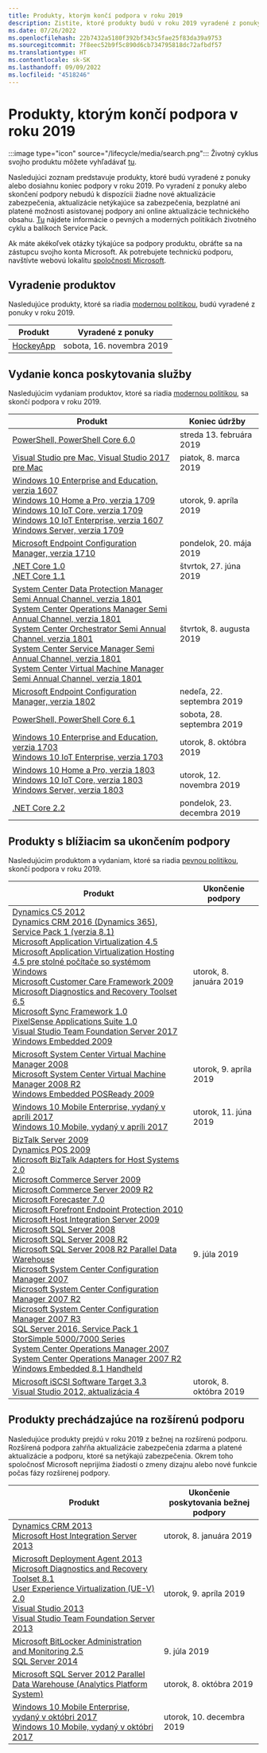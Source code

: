 ```yaml
---
title: Produkty, ktorým končí podpora v roku 2019
description: Zistite, ktoré produkty budú v roku 2019 vyradené z ponuky, ktorých podpora skončí alebo ktoré sa presunú z bežnej do rozšírenej podpory.
ms.date: 07/26/2022
ms.openlocfilehash: 22b7432a5180f392bf343c5fae25f83da39a9753
ms.sourcegitcommit: 7f8eec52b9f5c890d6cb734795818dc72afbdf57
ms.translationtype: HT
ms.contentlocale: sk-SK
ms.lasthandoff: 09/09/2022
ms.locfileid: "4518246"
---
```

# <a name="products-ending-support-in-2019"></a>Produkty, ktorým končí podpora v roku 2019

:::image type="icon" source="/lifecycle/media/search.png":::
Životný cyklus svojho produktu môžete vyhľadávať [tu](/lifecycle/products/).

Nasledujúci zoznam predstavuje produkty, ktoré budú vyradené z ponuky alebo dosiahnu koniec podpory v roku 2019. Po vyradení z ponuky alebo skončení podpory nebudú k dispozícii žiadne nové aktualizácie zabezpečenia, aktualizácie netýkajúce sa zabezpečenia, bezplatné ani platené možnosti asistovanej podpory ani online aktualizácie technického obsahu. [Tu](/lifecycle/overview/product-end-of-support-overview) nájdete informácie o pevných a moderných politikách životného cyklu a balíkoch Service Pack.

Ak máte akékoľvek otázky týkajúce sa podpory produktu, obráťte sa na zástupcu svojho konta Microsoft. Ak potrebujete technickú podporu, navštívte webovú lokalitu [spoločnosti Microsoft](https://support.microsoft.com/contactus/?ws=support).

## <a name="product-retirements"></a>Vyradenie produktov

Nasledujúce produkty, ktoré sa riadia [modernou politikou](/lifecycle/policies/modern), budú vyradené z ponuky v roku 2019.

| Produkt | Vyradené z ponuky |
| --- | --- |
| [HockeyApp](/lifecycle/products/hockeyapp?branch=live)<br> | sobota, 16. novembra 2019 |


## <a name="release-end-of-servicing"></a>Vydanie konca poskytovania služby

Nasledujúcim vydaniam produktov, ktoré sa riadia [modernou politikou](/lifecycle/policies/modern), sa skončí podpora v roku 2019.

| Produkt | Koniec údržby |
| --- | --- |
| [PowerShell, PowerShell Core 6.0](/lifecycle/products/powershell?branch=live)<br> | streda 13. februára 2019 |
| [Visual Studio pre Mac, Visual Studio 2017 pre Mac](/lifecycle/products/visual-studio-for-mac?branch=live)<br> | piatok, 8. marca 2019 |
| [Windows 10 Enterprise and Education, verzia 1607](/lifecycle/products/windows-10-enterprise-and-education?branch=live)<br>[Windows 10 Home a Pro, verzia 1709](/lifecycle/products/windows-10-home-and-pro?branch=live)<br>[Windows 10 IoT Core, verzia 1709](/lifecycle/products/windows-10-iot-core?branch=live)<br>[Windows 10 IoT Enterprise, verzia 1607](/lifecycle/products/windows-10-iot-enterprise?branch=live)<br>[Windows Server, verzia 1709](/lifecycle/products/windows-server?branch=live)<br> | utorok, 9. apríla 2019 |
| [Microsoft Endpoint Configuration Manager, verzia 1710](/lifecycle/products/microsoft-endpoint-configuration-manager?branch=live)<br> | pondelok, 20. mája 2019 |
| [.NET Core 1.0](/lifecycle/products/microsoft-net-and-net-core?branch=live)<br>[.NET Core 1.1](/lifecycle/products/microsoft-net-and-net-core?branch=live)<br> | štvrtok, 27. júna 2019 |
| [System Center Data Protection Manager Semi Annual Channel, verzia 1801](/lifecycle/products/system-center-data-protection-manager-semi-annual-channel?branch=live)<br>[System Center Operations Manager Semi Annual Channel, verzia 1801](/lifecycle/products/system-center-operations-manager-semi-annual-channel?branch=live)<br>[System Center Orchestrator Semi Annual Channel, verzia 1801](/lifecycle/products/system-center-orchestrator-semi-annual-channel?branch=live)<br>[System Center Service Manager Semi Annual Channel, verzia 1801](/lifecycle/products/system-center-service-manager-semi-annual-channel?branch=live)<br>[System Center Virtual Machine Manager Semi Annual Channel, verzia 1801](/lifecycle/products/system-center-virtual-machine-manager-semi-annual-channel?branch=live)<br> | štvrtok, 8. augusta 2019 |
| [Microsoft Endpoint Configuration Manager, verzia 1802](/lifecycle/products/microsoft-endpoint-configuration-manager?branch=live)<br> | nedeľa, 22. septembra 2019 |
| [PowerShell, PowerShell Core 6.1](/lifecycle/products/powershell?branch=live)<br> | sobota, 28. septembra 2019 |
| [Windows 10 Enterprise and Education, verzia 1703](/lifecycle/products/windows-10-enterprise-and-education?branch=live)<br>[Windows 10 IoT Enterprise, verzia 1703](/lifecycle/products/windows-10-iot-enterprise?branch=live)<br> | utorok, 8. októbra 2019 |
| [Windows 10 Home a Pro, verzia 1803](/lifecycle/products/windows-10-home-and-pro?branch=live)<br>[Windows 10 IoT Core, verzia 1803](/lifecycle/products/windows-10-iot-core?branch=live)<br>[Windows Server, verzia 1803](/lifecycle/products/windows-server?branch=live)<br> | utorok, 12. novembra 2019 |
| [.NET Core 2.2](/lifecycle/products/microsoft-net-and-net-core?branch=live)<br> | pondelok, 23. decembra 2019 |


## <a name="products-reaching-end-of-support"></a>Produkty s blížiacim sa ukončením podpory

Nasledujúcim produktom a vydaniam, ktoré sa riadia [pevnou politikou](/lifecycle/policies/fixed), skončí podpora v roku 2019.

| Produkt | Ukončenie podpory |
| --- | --- |
| [Dynamics C5 2012](/lifecycle/products/dynamics-c5-2012?branch=live)<br>[Dynamics CRM 2016 (Dynamics 365), Service Pack 1 (verzia 8.1)](/lifecycle/products/dynamics-crm-2016-dynamics-365?branch=live)<br>[Microsoft Application Virtualization 4.5](/lifecycle/products/microsoft-application-virtualization-45?branch=live)<br>[Microsoft Application Virtualization Hosting 4.5 pre stolné počítače so systémom Windows](/lifecycle/products/microsoft-application-virtualization-hosting-45?branch=live)<br>[Microsoft Customer Care Framework 2009](/lifecycle/products/microsoft-customer-care-framework-2009?branch=live)<br>[Microsoft Diagnostics and Recovery Toolset 6.5](/lifecycle/products/microsoft-diagnostics-and-recovery-toolset-65?branch=live)<br>[Microsoft Sync Framework 1.0](/lifecycle/products/microsoft-sync-framework-10?branch=live)<br>[PixelSense Applications Suite 1.0](/lifecycle/products/pixelsense-applications-suite-10?branch=live)<br>[Visual Studio Team Foundation Server 2017](/lifecycle/products/visual-studio-team-foundation-server-2017?branch=live)<br>[Windows Embedded 2009](/lifecycle/products/windows-embedded-2009?branch=live)<br> | utorok, 8. januára 2019 |
| [Microsoft System Center Virtual Machine Manager 2008](/lifecycle/products/microsoft-system-center-virtual-machine-manager-2008?branch=live)<br>[Microsoft System Center Virtual Machine Manager 2008 R2](/lifecycle/products/microsoft-system-center-virtual-machine-manager-2008-r2?branch=live)<br>[Windows Embedded POSReady 2009](/lifecycle/products/windows-embedded-posready-2009?branch=live)<br> | utorok, 9. apríla 2019 |
| [Windows 10 Mobile Enterprise, vydaný v apríli 2017](/lifecycle/products/windows-10-mobile-enterprise-released-in-april-2017?branch=live)<br>[Windows 10 Mobile, vydaný v apríli 2017](/lifecycle/products/windows-10-mobile-released-in-april-2017?branch=live)<br> | utorok, 11. júna 2019 |
| [BizTalk Server 2009](/lifecycle/products/biztalk-server-2009?branch=live)<br>[Dynamics POS 2009](/lifecycle/products/dynamics-pos-2009?branch=live)<br>[Microsoft BizTalk Adapters for Host Systems 2.0](/lifecycle/products/microsoft-biztalk-adapters-for-host-systems-20?branch=live)<br>[Microsoft Commerce Server 2009](/lifecycle/products/microsoft-commerce-server-2009?branch=live)<br>[Microsoft Commerce Server 2009 R2](/lifecycle/products/microsoft-commerce-server-2009-r2?branch=live)<br>[Microsoft Forecaster 7.0](/lifecycle/products/microsoft-forecaster-70?branch=live)<br>[Microsoft Forefront Endpoint Protection 2010](/lifecycle/products/microsoft-forefront-endpoint-protection-2010?branch=live)<br>[Microsoft Host Integration Server 2009](/lifecycle/products/microsoft-host-integration-server-2009?branch=live)<br>[Microsoft SQL Server 2008](/lifecycle/products/microsoft-sql-server-2008?branch=live)<br>[Microsoft SQL Server 2008 R2](/lifecycle/products/microsoft-sql-server-2008-r2?branch=live)<br>[Microsoft SQL Server 2008 R2 Parallel Data Warehouse](/lifecycle/products/microsoft-sql-server-2008-r2-parallel-data-warehouse?branch=live)<br>[Microsoft System Center Configuration Manager 2007](/lifecycle/products/microsoft-system-center-configuration-manager-2007?branch=live)<br>[Microsoft System Center Configuration Manager 2007 R2](/lifecycle/products/microsoft-system-center-configuration-manager-2007-r2?branch=live)<br>[Microsoft System Center Configuration Manager 2007 R3](/lifecycle/products/microsoft-system-center-configuration-manager-2007-r3?branch=live)<br>[SQL Server 2016, Service Pack 1](/lifecycle/products/sql-server-2016?branch=live)<br>[StorSimple 5000/7000 Series](/lifecycle/products/storsimple-50007000-series?branch=live)<br>[System Center Operations Manager 2007](/lifecycle/products/system-center-operations-manager-2007?branch=live)<br>[System Center Operations Manager 2007 R2](/lifecycle/products/system-center-operations-manager-2007-r2?branch=live)<br>[Windows Embedded 8.1 Handheld](/lifecycle/products/windows-embedded-81-handheld?branch=live)<br> | 9. júla 2019 |
| [Microsoft iSCSI Software Target 3.3](/lifecycle/products/microsoft-iscsi-software-target-33?branch=live)<br>[Visual Studio 2012, aktualizácia 4](/lifecycle/products/visual-studio-2012?branch=live)<br> | utorok, 8. októbra 2019 |


## <a name="products-moving-to-extended-support"></a>Produkty prechádzajúce na rozšírenú podporu

Nasledujúce produkty prejdú v roku 2019 z bežnej na rozšírenú podporu. Rozšírená podpora zahŕňa aktualizácie zabezpečenia zdarma a platené aktualizácie a podporu, ktoré sa netýkajú zabezpečenia. Okrem toho spoločnosť Microsoft neprijíma žiadosti o zmeny dizajnu alebo nové funkcie počas fázy rozšírenej podpory.

| Produkt | Ukončenie poskytovania bežnej podpory |
| --- | --- |
| [Dynamics CRM 2013](/lifecycle/products/dynamics-crm-2013?branch=live)<br>[Microsoft Host Integration Server 2013](/lifecycle/products/microsoft-host-integration-server-2013?branch=live)<br> | utorok, 8. januára 2019 |
| [Microsoft Deployment Agent 2013](/lifecycle/products/microsoft-deployment-agent-2013?branch=live)<br>[Microsoft Diagnostics and Recovery Toolset 8.1](/lifecycle/products/microsoft-diagnostics-and-recovery-toolset-81?branch=live)<br>[User Experience Virtualization (UE-V) 2.0](/lifecycle/products/user-experience-virtualization-uev-20?branch=live)<br>[Visual Studio 2013](/lifecycle/products/visual-studio-2013?branch=live)<br>[Visual Studio Team Foundation Server 2013](/lifecycle/products/visual-studio-team-foundation-server-2013?branch=live)<br> | utorok, 9. apríla 2019 |
| [Microsoft BitLocker Administration and Monitoring 2.5](/lifecycle/products/microsoft-bitlocker-administration-and-monitoring-25?branch=live)<br>[SQL Server 2014](/lifecycle/products/sql-server-2014?branch=live)<br> | 9. júla 2019 |
| [Microsoft SQL Server 2012 Parallel Data Warehouse (Analytics Platform System)](/lifecycle/products/microsoft-sql-server-2012-parallel-data-warehouse-analytics-platform-system?branch=live)<br> | utorok, 8. októbra 2019 |
| [Windows 10 Mobile Enterprise, vydaný v októbri 2017](/lifecycle/products/windows-10-mobile-enterprise-released-in-october-2017?branch=live)<br>[Windows 10 Mobile, vydaný v októbri 2017](/lifecycle/products/windows-10-mobile-released-in-october-2017?branch=live)<br> | utorok, 10. decembra 2019 |

